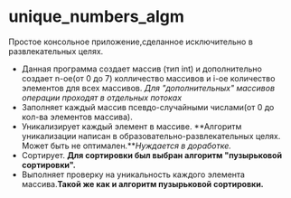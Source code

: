 # unique_numbers_algm
Простое консольное приложение,сделанное исключительно в развлекательных целях.
- Данная программа создает массив (тип int) и дополнительно создает n-ое(от 0 до 7) колличество массивов и i-ое количество элементов для всех массивов.
 *Для "дополнительных" массивов операции проходят в отдельных потоках*
- Заполняет каждый массив псевдо-случайными числами(от 0 до кол-ва элементов массива).
- Уникализирует каждый элемент в массиве. **Алгоритм уникализации написан в образовательно-развлекательных целях. Может быть не оптимален.***Нуждается в доработке.*
- Сортирует. **Для сортировки был выбран алгоритм "пузырьковой сортировки".**
- Выполняет проверку на уникальность каждого элемента массива.**Такой же как и алгоритм пузырьковой сортировки.**
